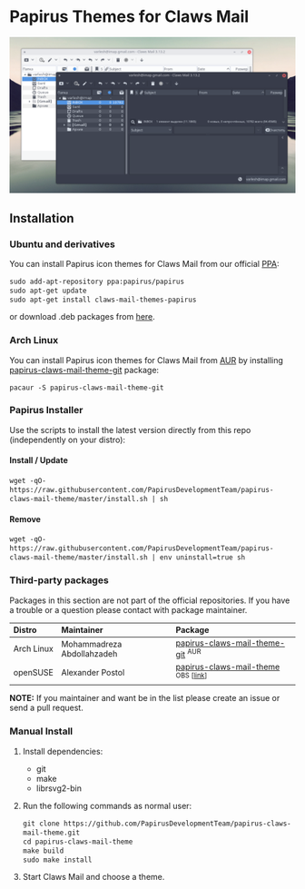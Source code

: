# Papirus Themes for Claws Mail

<p align="center">
  <img src="https://raw.githubusercontent.com/PapirusDevelopmentTeam/papirus-claws-mail-theme/master/preview.png" alt="Preview Papirus Themes Claws Mail"/>
</p>

## Installation

### Ubuntu and derivatives

You can install Papirus icon themes for Claws Mail from our official [PPA](https://launchpad.net/~papirus/+archive/ubuntu/papirus):

```
sudo add-apt-repository ppa:papirus/papirus
sudo apt-get update
sudo apt-get install claws-mail-themes-papirus
```

or download .deb packages from [here](https://launchpad.net/~papirus/+archive/ubuntu/papirus/+packages?field.name_filter=claws-mail-themes-papirus).

### Arch Linux
You can install Papirus icon themes for Claws Mail from [AUR](https://aur.archlinux.org/) by installing [papirus-claws-mail-theme-git](https://aur.archlinux.org/packages/papirus-claws-mail-theme-git/) package:
```
pacaur -S papirus-claws-mail-theme-git
```

### Papirus Installer

Use the scripts to install the latest version directly from this repo (independently on your distro):

#### Install / Update

```
wget -qO- https://raw.githubusercontent.com/PapirusDevelopmentTeam/papirus-claws-mail-theme/master/install.sh | sh
```

#### Remove

```
wget -qO- https://raw.githubusercontent.com/PapirusDevelopmentTeam/papirus-claws-mail-theme/master/install.sh | env uninstall=true sh
```

### Third-party packages

Packages in this section are not part of the official repositories. If you have a trouble or a question please contact with package maintainer.

| **Distro** | **Maintainer** | **Package** |
|:-----------|:---------------|:------------|
| Arch Linux | Mohammadreza Abdollahzadeh | [papirus-claws-mail-theme-git](https://aur.archlinux.org/packages/papirus-claws-mail-theme-git) <sup>AUR</sup> |
| openSUSE   | Alexander Postol | [papirus-claws-mail-theme](http://software.opensuse.org//download.html?project=home:GNorth:Arc_and_Papirus&package=papirus-claws-mail-theme) <sup>OBS [[link](https://build.opensuse.org/package/show/home:GNorth:Arc_and_Papirus/papirus-claws-mail-theme)]</sub> |

**NOTE:** If you maintainer and want be in the list please create an issue or send a pull request.

###  Manual Install

1. Install dependencies:

    - git
    - make
    - librsvg2-bin

2. Run the following commands as normal user:

    ```
    git clone https://github.com/PapirusDevelopmentTeam/papirus-claws-mail-theme.git
    cd papirus-claws-mail-theme
    make build
    sudo make install
    ```

3. Start Claws Mail and choose a theme.
